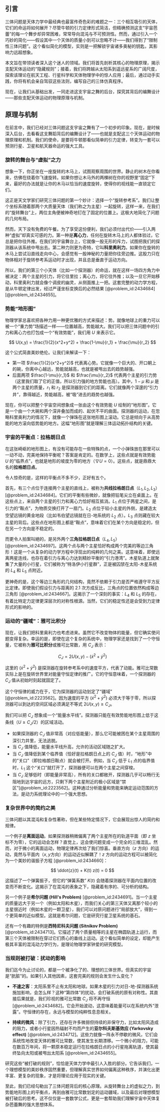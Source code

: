 ## 引言
三体问题是天体力学中最经典也最富传奇色彩的难题之一：三个相互吸引的天体，它们的命运将如何展开？尽管牛顿的引力定律形式简洁，但精确预测这支“宇宙芭蕾”的每一个舞步却异常困难，常常导向混沌与不可预测性。然而，通过引入一个巧妙的简化——假设其中一个天体的质量小到可以忽略不计——我们得到了“限制性三体问题”。这个看似简化的模型，实则是一把解锁宇宙诸多奥秘的钥匙，其影响力远超想象。

本文旨在带领读者深入这个迷人的领域。我们将首先剖析其核心的物理原理，揭示支配天体运动的“隐藏规则”；接着，我们将跨越从太阳系到遥远星系的广阔尺度，探索该理论在航天工程、行星科学和天体物理学中的惊人应用；最后，通过动手实践，你将有机会亲自驾驭这些法则，编写自己的三体仿真程序。

现在，让我们从基础出发，一同走进这支宇宙之舞的后台，探究其背后的编舞设计——那些支配天体运动的物理原理与机制。

## 原理与机制

在前言中，我们已经对三体问题这支宇宙之舞有了一个初步的印象。现在，是时候深入后台，去看看这支舞蹈背后的编舞设计了——也就是支配这三个天体运动的物理原理和机制。我们的使命，是要将牛顿那看似简单的引力定律，转变为一套可以预测行星、卫星和航天器命运的强大工具。

### 旋转的舞台与“虚拟”之力

想象一下，你正坐在一座旋转的木马上，试图观察周围的世界。静止的树木在你看来，仿佛在绕着你飞速旋转。如果你想让木马外的两棵树在你的视野里“固定”下来，最好的办法就是让你的木马以恰当的速度旋转，使得你的视线能一直锁定它们。

这正是天文学家们研究三体问题的第一个妙计：选择一个“旋转参考系”。我们让整个坐标系随着那两个大质量天体（我们称之为主星）一起旋转，这样一来，在我们的“旋转舞台”上，两位主角便被神奇地钉在了固定的位置上。这极大地简化了问题的几何布局。

然而，天下没有免费的午餐。为了享受这份便利，我们必须付出代价——引入两种“虚拟”却真实可感的力。第一种是**离心力**，任何在旋转木马上的人都体验过，它总是把你往外推。在我们的宇宙舞台上，它就像一股无形的斥力，试图把我们的探测器从该系统中甩出去。第二种力则更为奇特，它叫**科里奥利力**。如果你在旋转的木马上尝试沿直线走向中心，会感觉有一股神秘的力量把你往旁边推。这股力只在物体相对于旋转参考系运动时才出现，并且总是垂直于运动方向。

所以，我们的第三个小天体（比如一个探测器）的命运，就在这样一场四方角力中被决定：两个主星的引力，将它往里拉；离心力，将它往外推；以及一旦它开始移动，科里奥利力就会像个调皮的幽灵，从侧面推上一把。这套完整的动力学方程，是从牛顿定律出发，经过严谨坐标变换后的必然结果 [@problem_id:2434684] [@problem_id:2434655]。

### 势能“地形图”

物理学家总喜欢把各种力用一种更优雅的方式来描述：势。就像地球上的重力可以被一个“重力势”场描述一样——位置越高，势能越大。我们可以把三体问题中的引力和离心力也打包成一个“有效势能”，我们用 $U$ 来表示它。

$$
U(x,y) = \frac{1}{2}(x^2+y^2) + \frac{1-\mu}{r_1} + \frac{\mu}{r_2}
$$

这个公式简直美妙绝伦。让我们来解读一下：
- 第一项 $\frac{1}{2}(x^2+y^2)$ 代表离心势。它就像一个巨大的、开口朝上的碗，你离中心越远，势能就越高，也就是被甩出去的趋势越强。
- 后面两项 $\frac{1-\mu}{r_1}$ 和 $\frac{\mu}{r_2}$ 代表两个主星的引力势（这里我们取了它的正值，所以引力强的地方势能也高）。其中，$1-\mu$ 和 $\mu$ 是两个主星的质量，$r_1$ 和 $r_2$ 是探测器到它们的距离。它们就像两个深邃的“引力井”，靠得越近，势能越高，被“吸”进去的趋势也越强。

现在，你可以把整个宇宙空间想象成一张由这个有效势能 $U$ 绘制的“地形图”。它是一个由一个大碗和两个深井叠加而成的、起伏不平的曲面。探测器的运动，在忽略科里奥利力的情况下，就像一个弹珠在这张地形图上滚动。它总是倾向于从高势能的地方滚向低势能的地方。这幅“地形图”就是理解三体运动拓扑结构的关键。

### 宇宙的平衡点：拉格朗日点

在这张崎岖的地形图上，有没有可能存在一些特殊的点，一个小弹珠放在那里可以一动不动，完美地保持平衡呢？答案是肯定的。在数学上，这些点就是有效势能 $U$ 的“临界点”，也就是地形的坡度为零的地方（$\nabla U = 0$）。这些点，就是鼎鼎大名的**拉格朗日点**。

令人惊奇的是，这样的平衡点不多不少，正好有五个。

首先，有三个点位于连接两个主星的直线上，被称为**共线拉格朗日点**（$L_1, L_2, L_3$）[@problem_id:2434684]。它们的平衡有些微妙，就像把铅笔尖立在桌面上。在这些点上，来自两个主星的引力和离心力恰好相互抵消。$L_1$ 点位于两星之间，是引力的“鞍点”，为物质交换打开了一扇门。$L_2$ 点位于较小主星的外侧，是建造太空望远镜的黄金地段（比如韦伯望远镜就在日-地系统的 $L_2$ 点）。$L_3$ 点则藏在较大主星的背后。这些点在地形图上都是“鞍点”，意味着它们在某个方向是稳定的，但在另一个方向是不稳定的。

而更令人拍案叫絕的，是另外两个**三角拉格朗日点**（$L_4, L_5$）[@problem_id:2434697]。这两个点与两个主星恰好构成两个完美的等边三角形！这是一个从复杂的动力学方程中浮现出的纯粹的几何之美。这意味着，即使远离两星连线，也存在着引力与离心力达到精妙平衡的“引力港湾”。木星轨道上就聚集了大量的小行星，它们被称为“特洛伊小行星群”，正是被囚禁在太阳-木星系统的 $L_4$ 和 $L_5$ 点附近。

更神奇的是，这个等边三角形的几何结构，竟然不依赖于引力是否严格遵守平方反比定律。即使我们假设引力与距离的 $2.1$ 次方成反比，三角点的位置依然构成等边三角形 [@problem_id:2434667]。这揭示了一个深刻的事实：$L_4$ 和 $L_5$ 的存在，有着比特定力定律更深层次的对称性根源。当然，它们的稳定性还是会受到力定律形式的影响的。

### 运动的“疆域”：雅可比积分

现在，让我们把科里奥利力也考虑进来。虽然它不改变物体的能量，但它确实使问题变得复杂。幸运的是，即使在这个复杂的系统中，物理学家还是找到了一个守恒量，它被称为**雅可比积分**或雅可比常数，用 $C_J$ 表示：

$$
C_J = 2U(x,y) - (\dot{x}^2 + \dot{y}^2)
$$

这里的 $(\dot{x}^2 + \dot{y}^2)$ 是探测器在旋转参考系中的速度平方，代表了动能。雅可比常数实际上是在旋转世界里对能量守恒定律的推广。它的守恒意味着，一个探测器的 $C_J$ 值从初始时刻起就固定了。

这个守恒律的威力在于，它为探测器的运动划定了“疆域” [@problem_id:2223562]。因为速度的平方 $(\dot{x}^2 + \dot{y}^2)$ 必须大于等于零，所以探测器可以到达的空间区域必须满足不等式 $2U(x,y) \ge C_J$。

我们可以把 $C_J$ 想象成一个“能量水平线”。探测器只能在有效势能地形图上低于这条线（$U \ge C_J/2$）的区域活动。
- 如果探测器的 $C_J$ 值非常高（对应低能量），那么它可能被困在某个主星周围的深引力井里，无法逃脱。
- 当 $C_J$ 值降低，能量水平线升高，允许的活动区域随之扩大。
- 当 $C_J$ 值降低到某个临界值（恰好是拉格朗日点上的 $C_J$ 值）时，“地形”中的“关口”（即拉格朗日鞍点）就会被打开。例如，当 $C_J$ 低于 $L_1$ 点的临界值时，$L_1$ 这个“关口”就打开了，探测器便可以在两个主星之间穿梭。
- 当 $C_J$ 足够低时（即能量非常高），所有的关口都敞开，探测器几乎可以畅行无阻地到达宇宙的远方，只剩下两个主星附近的极小区域是“禁区”[@problem_id:2223562]。这种通过分析能量和势能来确定运动范围的方法，是动力系统理论中的一个强大思想。

### 复杂世界中的简约之美

三体问题以其混沌和复杂性著称，但在某些特定情况下，它会展现出惊人的简约和规律。

一个例子是**离面运动**。如果探测器稍微偏离了两个主星所在的轨道平面（即 $z$ 坐标不为零），它的运动会怎样？直觉上，这会使问题变成一个完全的三维混乱。然而，对于微小的离面运动，物理定律再次给了我们惊喜。垂直方向（$z$ 方向）的运动，竟然与平面内（$x, y$方向）的运动近似解耦了！$z$ 方向的运动方程可以被简化为一个美妙的谐振子方程 [@problem_id:2434660]：

$$
\ddot{z}(t) + K(t) z(t) = 0
$$

这描述了一个弹簧振子，但它的“弹簧系数” $K(t)$ 会随着探测器在平面内位置的改变而不断变化。这揭示了在混沌的表象之下，隐藏着有序的、可分析的结构。

另一个例子是**希尔问题 (Hill's Problem)** [@problem_id:2434691]。当一个主星的质量远大于另一个（例如太阳和木星），而我们关心的第三天体又离那个较小的主星很近时（例如木星的一颗卫星），我们可以对原问题进行“局部放大”，得到一个更简单的近似模型。这就是希尔问题，它是研究行星卫星系统的基石。

还有一个有趣的特例是**西特尼科夫问题 (Sitnikov Problem)** [@problem_id:2434713]。它描述了两个质量相等的主星在椭圆轨道上运行，而第三个天体被限制在穿过它们质心的垂线上运动。这个看似简单的设定，却能产生极其丰富的混沌动力学行为，是理论物理学家钟爱的研究模型。

### 当规则被打破：扰动的影响

我们迄今为止讨论的，都是一个被净化了的、理想的三体世界。但真实的宇宙是“肮脏”的。如果引入其他因素，这套完美的规则会发生什么变化？

- **不速之客**：太阳系里不止有太阳和地球。如果木星的引力对日-地-探测器系统施加影响，会怎么样？这种“第四体”的扰动，会打破系统的原有对称性。其直接后果就是，我们珍视的雅可比常数 $C_J$ 将不再守恒 [@problem_id:2434682]。它会开始波动，这意味着能量可以在系统内外“泄露”。守恒律的存在，永远与模型的纯粹性息息相关。

- **持续的微风**：除了引力，还存在许多微弱但持续的非保守力，比如太阳风造成的阻力，或者小行星因热辐射不均而产生的**亚尔科夫斯基效应 (Yarkovsky effect)** [@problem_id:2434712]。这些力就像一阵永不停歇的微风，它们会系统性地改变天体的雅可比常数，使其发生长期漂移。一个微小的阻力，可能在数百万年间，将一颗原本稳定运行在拉格朗日点的小行星拖离轨道，使其最终坠向太阳或被甩出太阳系 [@problem_id:2434655]。

研究这些“被打破的规则”，恰恰是天体力学中最引人入胜的部分。它告诉我们，一个理想模型的美妙秩序固然重要，但理解真实世界如何偏离这种秩序，并演化出更丰富、更复杂的现象，才是将理论应用于现实的关键。

至此，我们已经勾勒出了三体问题背后的核心原理。从旋转舞台上的虚拟之力，到势能地形图上的平衡点，再到由雅可比常数划定的运动疆域，以及最后对理想模型被打破后的思考。这不仅仅是一套数学公式，更是一套帮助我们理解宇宙中天体复杂芭蕾舞的强大思想体系。